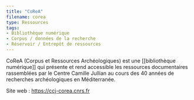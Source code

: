 ```yaml
---
title: "CoReA"
filename: corea
type: Ressources
tags:
- Bibliothèque numérique
- Corpus / données de la recherche
- Réservoir / Entrepôt de ressources
---
```


CoReA (Corpus et Ressources Archéologiques) est une [[bibliothèque numérique]] qui présente et rend accessible les ressources documentaires rassemblées par le Centre Camille Jullian au cours des 40 années de recherches archéologiques en Méditerranée.

Site web : <https://ccj-corea.cnrs.fr>

